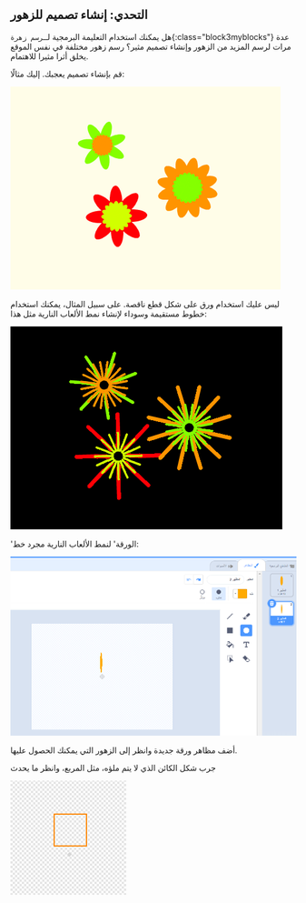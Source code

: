 ## التحدي: إنشاء تصميم للزهور

هل يمكنك استخدام التعليمة البرمجية لــ`رسم زهرة`{:class="block3myblocks"} عدة مرات لرسم المزيد من الزهور وإنشاء تصميم مثير؟ رسم زهور مختلفة في نفس الموقع يخلق أثرا مثيرا للاهتمام.

قم بإنشاء تصميم يعجبك. إليك مثالًا:

![لقطة شاشة](images/flower-three.png)

ليس عليك استخدام ورق على شكل قطع ناقصة. على سبيل المثال، يمكنك استخدام خطوط مستقيمة وسوداء لإنشاء نمط الألعاب النارية مثل هذا:

![لقطة الشاشة](images/flower-fireworks.png)

'الورقة' لنمط الألعاب النارية مجرد خط:

![لقطة الشاشة](images/flower-firework-petal.png)

أضف مظاهر ورقة جديدة وانظر إلى الزهور التي يمكنك الحصول عليها.

جرب شكل الكائن الذي لا يتم ملؤه، مثل المربع، وانظر ما يحدث

![لقطة الشاشة](images/flower-square-petal.png)